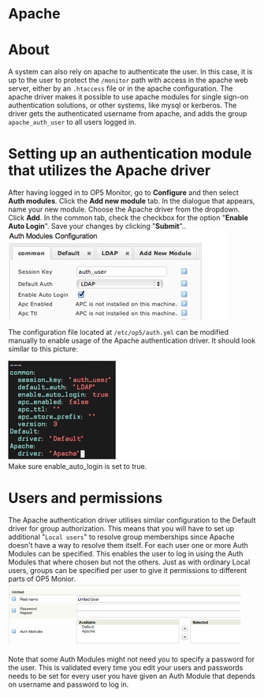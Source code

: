 # Apache

# About

A system can also rely on apache to authenticate the user. In this case, it is up to the user to protect the `/monitor` path with access in the apache web server, either by an `.htaccess` file or in the apache configuration.
The apache driver makes it possible to use apache modules for single sign-on authentication solutions, or other systems, like mysql or kerberos.
The driver gets the authenticated username from apache, and adds the group `apache_auth_user` to all users logged in.

# Setting up an authentication module that utilizes the Apache driver

After having logged in to OP5 Monitor, go to **Configure** and then select **Auth modules**.
 Click the **Add new module** tab.
 In the dialogue that appears, name your new module.
 Choose the Apache driver from the dropdown.
 Click **Add**.
 In the common tab, check the checkbox for the option "**Enable Auto Login**".
 Save your changes by clicking "**Submit**"..
 ![](attachments/16482393/16679172.png)

 The configuration file located at `/etc/op5/auth.yml` can be modified manually to enable usage of the Apache authentication driver. It should look similar to this picture:

 ![](attachments/16482393/16679167.png)
 Make sure enable\_auto\_login is set to true.

# Users and permissions

The Apache authentication driver utilises similar configuration to the Default driver for group authorization. This means that you will have to set up additional "`Local users`" to resolve group memberships since Apache doesn't have a way to resolve them itself.
 For each user one or more Auth Modules can be specified. This enables the user to log in using the Auth Modules that where chosen but not the others. Just as with ordinary Local users, groups can be specified per user to give it permissions to different parts of OP5 Monior.
 ![](attachments/16482393/16679174.png)

Note that some Auth Modules might not need you to specify a password for the user. This is validated every time you edit your users and passwords needs to be set for every user you have given an Auth Module that depends on username and password to log in.
